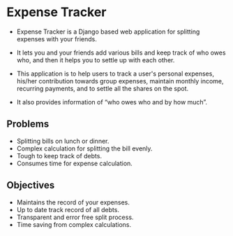 
# Expense Tracker
- Expense Tracker is a Django based web application for splitting expenses with your friends. 
- It lets you and your friends add various bills and keep track of who owes who, 
and then it helps you to settle up with each other.

- This application is to help users to track a user's personal expenses, his/her contribution towards group expenses, maintain monthly income, recurring payments, and to settle all the shares on the spot. 
- It also provides information of “who owes who and by how much”.

## Problems

- Splitting bills on lunch or dinner.
- Complex calculation for splitting the bill evenly.
- Tough to keep track of debts.
- Consumes time for expense calculation.

## Objectives

- Maintains the record of your expenses.
- Up to date track record of all debts.
- Transparent and error free split process.
- Time saving from complex calculations.
